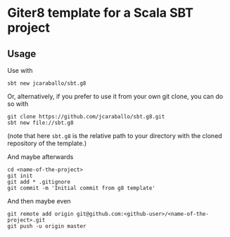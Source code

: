 # Giter8 template for a Scala SBT project

## Usage

Use with
```
sbt new jcaraballo/sbt.g8
```

Or, alternatively, if you prefer to use it from your own git clone, you can do so with
```
git clone https://github.com/jcaraballo/sbt.g8.git
sbt new file://sbt.g8
```
(note that here `sbt.g8` is the relative path to your directory with the cloned repository of the template.)


And maybe afterwards
```
cd <name-of-the-project>
git init
git add * .gitignore
git commit -m 'Initial commit from g8 template'
```

And then maybe even
```
git remote add origin git@github.com:<github-user>/<name-of-the-project>.git
git push -u origin master
```
